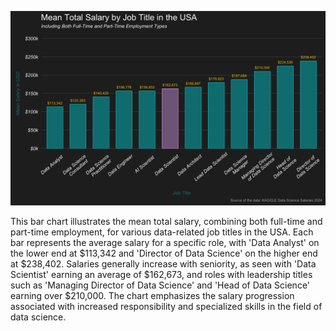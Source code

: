 ![Mean Total Salary by Job Title in the USA](plots/mean_salary_by_job_title.png)

This bar chart illustrates the mean total salary, combining both full-time and part-time employment, for various data-related job titles in the USA. Each bar represents the average salary for a specific role, with 'Data Analyst' on the lower end at $113,342 and 'Director of Data Science' on the higher end at $238,402. Salaries generally increase with seniority, as seen with 'Data Scientist' earning an average of $162,673, and roles with leadership titles such as 'Managing Director of Data Science' and 'Head of Data Science' earning over $210,000. The chart emphasizes the salary progression associated with increased responsibility and specialized skills in the field of data science.